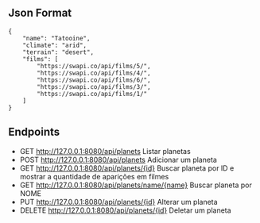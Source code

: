 ## Json Format

```
{
	"name": "Tatooine",
	"climate": "arid",
	"terrain": "desert",
	"films": [ 
		"https://swapi.co/api/films/5/",
		"https://swapi.co/api/films/4/",
		"https://swapi.co/api/films/6/",
		"https://swapi.co/api/films/3/",
		"https://swapi.co/api/films/1/"
	]
}
```

## Endpoints

* GET http://127.0.0.1:8080/api/planets Listar planetas
* POST http://127.0.0.1:8080/api/planets Adicionar um planeta 
* GET http://127.0.0.1:8080/api/planets/{id} Buscar planeta por ID e mostrar a quantidade de aparições em filmes
* GET http://127.0.0.1:8080/api/planets/name/{name} Buscar planeta por NOME
* PUT http://127.0.0.1:8080/api/planets/{id} Alterar um planeta
* DELETE http://127.0.0.1:8080/api/planets/{id} Deletar um planeta

